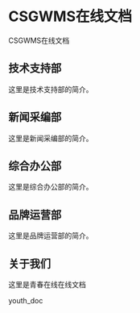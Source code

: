 # CSGWMS在线文档
CSGWMS在线文档

## 技术支持部
这里是技术支持部的简介。

## 新闻采编部
这里是新闻采编部的简介。

## 综合办公部
这里是综合办公部的简介。

## 品牌运营部
这里是品牌运营部的简介。

## 关于我们
这里是青春在线在线文档

youth_doc
